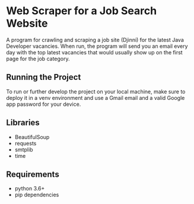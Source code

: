 # Web Scraper for a Job Search Website

A program for crawling and scraping a job site (Djinni)
for the latest Java Developer vacancies. When run, the
program will send you an email every day with the top
latest vacancies that would usually show up on the first
page for the job category.

## Running the Project

To run or further develop the project on your local machine, make sure to
deploy it in a venv environment and use a Gmail email and
a valid Google app password for your device.

## Libraries

 - BeautifulSoup
 - requests
 - smtplib
 - time

## Requirements

 - python 3.6+
 - pip dependencies
